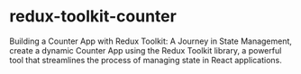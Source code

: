 # redux-toolkit-counter
Building a Counter App with Redux Toolkit: A Journey in State Management, create a dynamic Counter App using the Redux Toolkit library, a powerful tool that streamlines the process of managing state in React applications.
